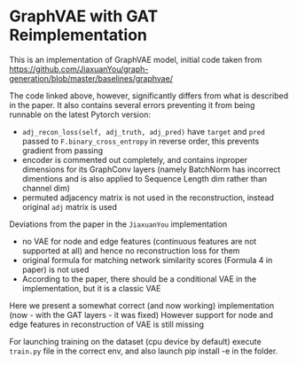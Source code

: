 # GraphVAE with GAT Reimplementation

This is an implementation of GraphVAE model, initial code taken from 
https://github.com/JiaxuanYou/graph-generation/blob/master/baselines/graphvae/

The code linked above, however, significantly differs from what is described in the paper. 
It also contains several errors preventing it from being runnable on the latest Pytorch version:
-  `adj_recon_loss(self, adj_truth, adj_pred)` have  `target` and `pred` passed to `F.binary_cross_entropy` in reverse order, this prevents gradient from passing
- encoder is commented out completely, and contains inproper dimensions for its GraphConv layers (namely BatchNorm has incorrect dimentions and is also applied to Sequence Length dim rather than channel dim)
- permuted adjacency matrix is not used in the reconstruction, instead original `adj` matrix is used

Deviations from the paper in the `JiaxuanYou` implementation
- no VAE for node and edge features (continuous features are not supported at all) and hence no reconstruction loss for them
- original formula for matching network similarity scores (Formula 4 in paper) is not used
- According to the paper, there should be a conditional VAE in the implementation, but it is a classic VAE

Here we present a somewhat correct (and now working) implementation (now - with the GAT layers - it was fixed) 
However support for node and edge features in reconstruction of VAE is still missing

For launching training on the dataset (cpu device by default) execute `train.py` file in the correct env, and also launch pip install -e in the folder. 
